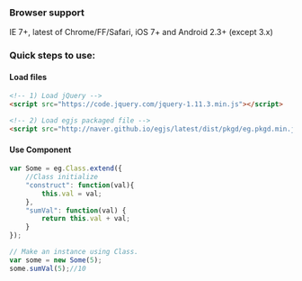 
### Browser support
IE 7+, latest of Chrome/FF/Safari, iOS 7+ and Android 2.3+ (except 3.x)

### Quick steps to use:

#### Load files

``` html
<!-- 1) Load jQuery -->
<script src="https://code.jquery.com/jquery-1.11.3.min.js"></script>

<!-- 2) Load egjs packaged file -->
<script src="http://naver.github.io/egjs/latest/dist/pkgd/eg.pkgd.min.js"></script>
```

#### Use Component

``` javascript
var Some = eg.Class.extend({
	//Class initialize
	"construct": function(val){
		this.val = val;
	},
	"sumVal": function(val) {
		return this.val + val;
	}
});

// Make an instance using Class.
var some = new Some(5);
some.sumVal(5);//10
```